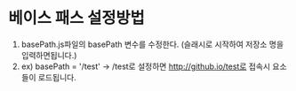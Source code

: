 # 베이스 패스 설정방법
1. basePath.js파일의 basePath 변수를 수정한다. (슬래시로 시작하여 저장소 명을 입력하면됩니다.)
2. ex) basePath = '/test' -> /test로 설정하면 http://github.io/test로 접속시 요소들이 로드됩니다.